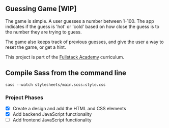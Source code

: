## Guessing Game [WIP]

The game is simple. A user guesses a number between 1-100. The app indicates if the guess is 'hot' or 'cold' based on how close the guess is to the number they are trying to guess.

The game also keeps track of previous guesses, and give the user a way to reset the game, or get a hint.

This project is part of the [Fullstack Academy](https://www.fullstackacademy.com/) curriculum.

## Compile Sass from the command line 

`sass --watch stylesheets/main.scss:style.css`

### Project Phases

- [x] Create a design and add the HTML and CSS elements
- [x] Add backend JavaScript functionality
- [ ] Add frontend JavaScript functionality